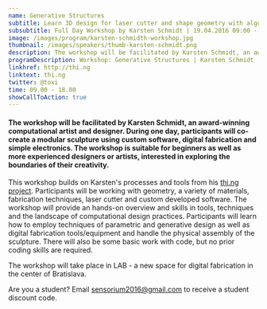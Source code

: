 ```yaml
---
name: Generative Structures
subtitle: Learn 3D design for laser cutter and shape geometry with algorithms
subsubtitle: Full Day Workshop by Karsten Schmidt | 19.04.2016 09:00 - 18:00
image: /images/program/karsten-schmidth-workshop.jpg
thumbnail: /images/speakers/thumb-karsten-schmidt.png
description: The workshop will be facilitated by Karsten Schmidt, an award-winning computational artist and designer. During one day, participants will co-create a modular sculpture using custom software, digital fabrication and simple electronics. The workshop is suitable for beginners as well as more experienced designers or artists, interested in exploring the boundaries of their creativity.
programDescription: Workshop: Generative Structures | Karsten Schmidt
linkhref: http://thi.ng
linktext: thi.ng
twitter: @toxi
time: 09.00 - 18.00
showCallToAction: true
---
```


#### The workshop will be facilitated by Karsten Schmidt, an award-winning computational artist and designer. During one day, participants will co-create a modular sculpture using custom software, digital fabrication and simple electronics. The workshop is suitable for beginners as well as more experienced designers or artists, interested in exploring the boundaries of their creativity.

This workshop builds on Karsten's processes and tools from his <a href="http://thi.ng/" target="_blank">thi.ng project</a>. Participants will be working with geometry, a variety of materials, fabrication techniques, laser cutter and custom developed software. The workshop will provide an hands-on overview and skills in tools, techniques and the landscape of computational design practices. Participants will learn how to employ techniques of parametric and generative design as well as digital fabrication tools/equipment and handle the physical assembly of the sculpture. There will also be some basic work with code, but no prior coding skills are required.

The workshop will take place in LAB - a new space for digital fabrication in the center of Bratislava.

Are you a student? Email <a href="mailto:sensorium2016@gmail.com">sensorium2016@gmail.com</a> to receive a student discount code.